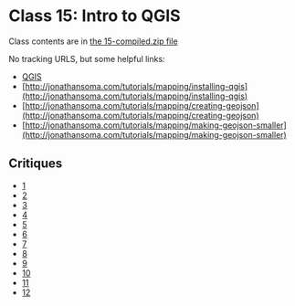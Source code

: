 # Class 15: Intro to QGIS

Class contents are in [the 15-compiled.zip file](https://github.com/jsoma/storytelling-2015/raw/master/class-15-16/15-compiled.zip)

No tracking URLS, but some helpful links:

* [QGIS](http://www.qgis.org/en/site/)
* [http://jonathansoma.com/tutorials/mapping/installing-qgis](http://jonathansoma.com/tutorials/mapping/installing-qgis)
* [http://jonathansoma.com/tutorials/mapping/creating-geojson](http://jonathansoma.com/tutorials/mapping/creating-geojson)
* [http://jonathansoma.com/tutorials/mapping/making-geojson-smaller](http://jonathansoma.com/tutorials/mapping/making-geojson-smaller)


## Critiques

* [1](http://casey-huang.neocities.org/HW13.html)
* [2](http://arushi.neocities.org/Homework14.html)
* [3](http://newsontheroad.neocities.org/lede_storytelling_with_data/Storytelling_with_data_Homework13_D3.html)
* [4](http://jordanrosenblum.neocities.org/HW14/hw14.html)
* [5](http://siutanwong.neocities.org/hw14/hw14.html)
* [6](http://jiachuanwu.neocities.org/homework13/hmw13_Jiachuan_Wu.html)
* [7](http://woojink.neocities.org/hw/hw14/14-homework.html)
* [8](http://superlativenoun.neocities.org/hw13.html)
* [9](http://melissalhaney.neocities.org/homework13.html)
* [10](http://kompis.neocities.org/homework13_2.html)
* [11](http://kompis.neocities.org/homework13.html)
* [12](http://mbongartz.neocities.org/storytelling_homework13.html)
